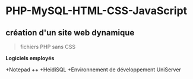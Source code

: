 # PHP-MySQL-HTML-CSS-JavaScript

## création d'un site web dynamique

> fichiers PHP sans CSS


**Logiciels employés**

+Notepad ++
+HeidiSQL
+Environnement de développement UniServer
